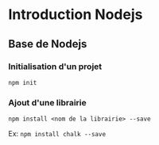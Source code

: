 # Introduction Nodejs

## Base de Nodejs

### Initialisation d'un projet

`npm init`

### Ajout d'une librairie

`npm install <nom de la librairie> --save`

Ex:
`npm install chalk --save`
